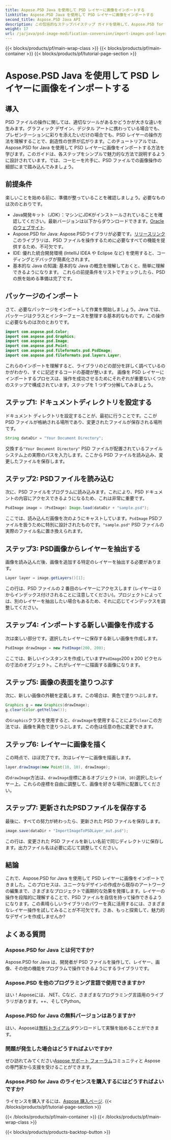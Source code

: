 ```yaml
---
title: Aspose.PSD Java を使用して PSD レイヤーに画像をインポートする
linktitle: Aspose.PSD Java を使用して PSD レイヤーに画像をインポートする
second_title: Aspose.PSD Java API
description: この包括的なステップバイステップ ガイドを使用して、Aspose.PSD for Java を使用して PSD レイヤーに画像をインポートする方法を学習します。
weight: 17
url: /ja/java/psd-image-modification-conversion/import-images-psd-layers/
---
```


{{< blocks/products/pf/main-wrap-class >}}
{{< blocks/products/pf/main-container >}}
{{< blocks/products/pf/tutorial-page-section >}}

# Aspose.PSD Java を使用して PSD レイヤーに画像をインポートする

## 導入
PSD ファイルの操作に関しては、適切なツールがあるかどうかが大きな違いを生みます。グラフィック デザイン、デジタル アートに携わっている場合でも、プレゼンテーションに彩りを添えたいだけの場合でも、PSD レイヤーの操作方法を理解することで、創造性の世界が広がります。このチュートリアルでは、Aspose.PSD for Java を使用して PSD レイヤーに画像をインポートする方法を学びます。このガイドは、各ステップをシンプルで魅力的な方法で説明するように設計されています。では、コーヒーを片手に、PSD ファイルでの画像操作の細部にまで踏み込んでみましょう。
## 前提条件
楽しいことを始める前に、準備が整っていることを確認しましょう。必要なものは次のとおりです。
-  Java開発キット（JDK）：マシンにJDKがインストールされていることを確認してください。最新バージョンは以下からダウンロードできます。[Oracleのウェブサイト](https://www.oracle.com/java/technologies/javase-jdk11-downloads.html).
-  Aspose.PSD for Java: Aspose.PSDライブラリが必要です。[リリースリンク](https://releases.aspose.com/psd/java/)このライブラリは、PSD ファイルを操作するために必要なすべての機能を提供するため、不可欠です。
- IDE: 優れた統合開発環境 (IntelliJ IDEA や Eclipse など) を使用すると、コーディングとデバッグが簡素化されます。
- 基本的な Java の知識: 基本的な Java の概念を理解しておくと、簡単に理解できるようになります。
これらの前提条件をリストでチェックしたら、PSD の旅を始める準備は完了です。
## パッケージのインポート
さて、必要なパッケージをインポートして作業を開始しましょう。Java では、パッケージはクラスとインターフェースを整理する基本的なものです。この操作に必要なものは次のとおりです。
```java
import com.aspose.psd.Color;
import com.aspose.psd.Graphics;
import com.aspose.psd.Image;
import com.aspose.psd.Point;
import com.aspose.psd.fileformats.psd.PsdImage;
import com.aspose.psd.fileformats.psd.layers.Layer;
```
これらのインポートを理解すると、ライブラリのどの部分を詳しく調べているのかがわかり、すぐに記述するコードの基礎が整います。
画像を PSD レイヤーにインポートするプロセスは、操作を成功させるためにそれぞれが重要ないくつかのステップで構成されています。ステップを 1 つずつ分解してみましょう。
## ステップ1: ドキュメントディレクトリを設定する
ドキュメント ディレクトリを設定することが、最初に行うことです。ここが PSD ファイルが格納される場所であり、変更されたファイルが保存される場所です。
```java
String dataDir = "Your Document Directory";
```
交換する`"Your Document Directory"` PSD ファイルが配置されているファイル システム上の実際のパスを入力します。ここから PSD ファイルを読み込み、変更したファイルを保存します。
## ステップ2: PSDファイルを読み込む
次に、PSD ファイルをプログラムに読み込みます。これにより、PSD ドキュメントの内容にアクセスできるようになるため、これは非常に重要です。
```java
PsdImage image = (PsdImage) Image.load(dataDir + "sample.psd");
```
ここでは、読み込んだ画像を次のようにキャストしています。`PsdImage` PSDファイルを扱うために特別に設計されたものです。`"sample.psd"` PSD ファイルの実際のファイル名に置き換えられます。
## ステップ3: PSD画像からレイヤーを抽出する
画像を読み込んだ後、画像を追加する特定のレイヤーを抽出する必要があります。 
```java
Layer layer = image.getLayers()[1];
```
この行は、PSD ファイルの 2 番目のレイヤーにアクセスします (レイヤーは 0 からインデックス付けされることに注意してください)。プロジェクトによっては、別のレイヤーを抽出したい場合もあるため、それに応じてインデックスを調整してください。
## ステップ4: インポートする新しい画像を作成する
次は楽しい部分です。選択したレイヤーに保存する新しい画像を作成します。 
```java
PsdImage drawImage = new PsdImage(200, 200);
```
ここでは、新しいインスタンスを作成しています`PsdImage`200 x 200 ピクセルの寸法のオブジェクト。これがレイヤーに描画する画像になります。
## ステップ5: 画像の表面を塗りつぶす
次に、新しい画像の外観を定義します。この場合は、黄色で塗りつぶします。
```java
Graphics g = new Graphics(drawImage);
g.clear(Color.getYellow());
```
の`Graphics`クラスを使用すると、`drawImage`を使用することにより`clear`この方法では、画像を黄色で塗りつぶします。この色は任意の色に変更できます。
## ステップ6: レイヤーに画像を描く
この時点で、ほぼ完了です。次はレイヤーに画像を描画します。
```java
layer.drawImage(new Point(10, 10), drawImage);
```
の`drawImage`方法は、`drawImage`座標にあるオブジェクト`(10, 10)`選択したレイヤー上。これらの座標を自由に調整して、画像を好きな場所に配置してください。
## ステップ7: 更新されたPSDファイルを保存する
最後に、すべての努力が終わったら、更新された PSD ファイルを保存します。 
```java
image.save(dataDir + "ImportImageToPSDLayer_out.psd");
```
この行は、変更された PSD ファイルを新しい名前で同じディレクトリに保存します。出力ファイル名は必要に応じて調整してください。
## 結論
これで、Aspose.PSD for Java を使用して PSD レイヤーに画像をインポートできました。このプロセスは、ユニークなデザインの作成から既存のアートワークの編集まで、さまざまなプロジェクトで画期的な効果を発揮します。レイヤーの操作を段階的に理解することで、PSD ファイルを自信を持って操作できるようになります。この素晴らしいライブラリのパワーを真に活用するには、さまざまなレイヤー操作を試してみることが不可欠です。さあ、もっと探索して、魅力的なデザインを作成しませんか?

## よくある質問
### Aspose.PSD for Java とは何ですか?
Aspose.PSD for Java は、開発者が PSD ファイルを操作して、レイヤー、画像、その他の機能をプログラムで操作できるようにするライブラリです。
### Aspose.PSD を他のプログラミング言語で使用できますか?
はい！Asposeには、.NET、Cなど、さまざまなプログラミング言語用のライブラリがあります。++、そしてPython。
### Aspose.PSD for Java の無料バージョンはありますか?
はい、Asposeは[無料トライアル](https://releases.aspose.com/)ダウンロードして実験を始めることができます。
### 問題が発生した場合はどうすればよいですか?
ぜひ訪れてみてください[Aspose サポート フォーラム](https://forum.aspose.com/c/psd/34)コミュニティと Aspose の専門家から支援を受けることができます。
### Aspose.PSD for Java のライセンスを購入するにはどうすればよいですか?
ライセンスを購入するには、[Aspose 購入ページ](https://purchase.aspose.com/buy).
{{< /blocks/products/pf/tutorial-page-section >}}

{{< /blocks/products/pf/main-container >}}
{{< /blocks/products/pf/main-wrap-class >}}

{{< blocks/products/products-backtop-button >}}
